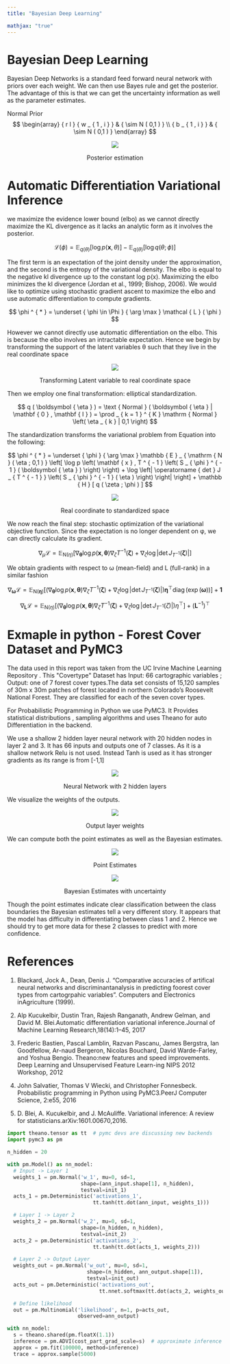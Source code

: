 ```yaml
---
title: "Bayesian Deep Learning"

mathjax: "true"
---
```


# Bayesian Deep Learning

Bayesian Deep Networks is a standard feed forward neural network with priors over each weight. We can then use Bayes rule and get the posterior. The advantage of this is that we can get the uncertainty information as well as the parameter estimates.


Normal Prior
$$ \begin{array} { r l } { w _ { 1 , i } } & { \sim N ( 0,1 ) } \\ { b _ { 1 , i } } & { \sim N ( 0,1 ) } \end{array}
$$  

<p align="center">
<img src="https://imgur.com/uQLulwa.jpg">
</p>

<center>
Posterior estimation
</center>

# Automatic Differentiation Variational Inference

we maximize the evidence lower bound (elbo) as we cannot directly maximize the KL divergence as it lacks an analytic form as it involves the posterior.  


$$
\mathcal { L } ( \phi ) = \mathbb { E } _ { q ( \theta ) } [ \log p ( \mathbf { x } , \theta ) ] - \mathbb { E } _ { q ( \theta ) } [ \log q ( \theta ; \phi ) ]
$$


The first term is an expectation of the joint density under the approximation, and the second is the entropy of the variational density. The elbo is equal to the negative kl divergence up to the constant log p(x). Maximizing the elbo minimizes the kl divergence (Jordan et al., 1999; Bishop, 2006). We would like to optimize using stochastic gradient ascent to maximize the elbo and use automatic differentiation to compute gradients.  

$$
\phi ^ { * } = \underset { \phi \in \Phi } { \arg \max } \mathcal { L } ( \phi )
$$

However we cannot directly use automatic differentiation on the elbo. This is because the elbo involves an intractable expectation. Hence we begin by transforming the support of the latent variables θ such that they live in the real coordinate space

<p align="center">
<img src="https://imgur.com/O8cQbDP.jpg">
</p>

<center>
Transforming Latent variable to real coordinate space
</center>  


Then we employ one final transformation: elliptical standardization.  

$$
q ( \boldsymbol { \eta } ) = \text { Normal } ( \boldsymbol { \eta } | \mathbf { 0 } , \mathbf { I } ) = \prod _ { k = 1 } ^ { K } \mathrm { Normal } \left( \eta _ { k } | 0,1 \right)
$$  

The standardization transforms the variational problem from Equation into the following:

$$
\phi ^ { * } = \underset { \phi } { \arg \max } \mathbb { E } _ { \mathrm { N } ( \eta ; 0,1 ) } \left[ \log p \left( \mathbf { x } , T ^ { - 1 } \left( S _ { \phi } ^ { - 1 } ( \boldsymbol { \eta } ) \right) \right) + \log \left| \operatorname { det } J _ { T ^ { - 1 } } \left( S _ { \phi } ^ { - 1 } ( \eta ) \right) \right| \right] + \mathbb { H } [ q ( \zeta ; \phi ) ]
$$  

<p align="center">
<img src="https://imgur.com/BHsOwsg.jpg">
</p>

<center>
Real coordinate to standardized space
</center>  

We now reach the final step: stochastic optimization of the variational objective function. Since the expectation is no longer dependent on φ, we can directly calculate its gradient.  

$$
\nabla _ { \mu } \mathcal { L } = \mathbb { E } _ { \mathrm { N } ( \eta ) } \left[ \nabla _ { \boldsymbol { \theta } } \log p ( \mathbf { x } , \boldsymbol { \theta } ) \nabla _ { \zeta } T ^ { - 1 } ( \boldsymbol { \zeta } ) + \nabla _ { \zeta } \log \left| \operatorname { det } J _ { T ^ { - 1 } } ( \boldsymbol { \zeta } ) \right| \right]
$$  

We obtain gradients with respect to ω (mean-field) and L (full-rank) in a similar fashion  

$$
\nabla _ { \boldsymbol { \omega } } \mathcal { L } = \mathbb { E } _ { \mathrm { N } ( \boldsymbol { \eta } ) } \left[ \left( \nabla _ { \boldsymbol { \theta } } \log p ( \mathbf { x } , \boldsymbol { \theta } ) \nabla _ { \zeta } T ^ { - 1 } ( \boldsymbol { \zeta } ) + \nabla _ { \zeta } \log \left| \operatorname { det } J _ { T ^ { - 1 } } ( \boldsymbol { \zeta } ) \right| \right) \boldsymbol { \eta } ^ { \top } \operatorname { diag } ( \exp ( \boldsymbol { \omega } ) ) \right] + \mathbf { 1 }
$$  

$$
\nabla _ { \mathbf { L } } \mathcal { L } = \mathbb { E } _ { \mathrm { N } ( \eta ) } \left[ \left( \nabla _ { \boldsymbol { \theta } } \log p ( \mathbf { x } , \boldsymbol { \theta } ) \nabla _ { \zeta } T ^ { - 1 } ( \boldsymbol { \zeta } ) + \nabla _ { \zeta } \log \left| \operatorname { det } J _ { T ^ { - 1 } } ( \zeta ) \right| \right) \eta ^ { \top } \right] + \left( \mathbf { L } ^ { - 1 } \right) ^ { \top }
$$  


# Exmaple in python - Forest Cover Dataset and PyMC3

The data used in this report was taken from the UC Irvine Machine Learning Repository .
This "Covertype" Dataset has Input: 66 cartographic variables ; Output: one of 7 forest cover types.The data set consists of 15,120 samples of 30m x 30m patches of forest located in northern Colorado’s Roosevelt National Forest. They are classified for each of the seven cover types.

For Probabilistic Programming in Python we use PyMC3. It Provides statistical distributions , sampling algorithms and uses Theano for auto Differentiation in the backend.

We use a shallow 2 hidden layer neural network with 20 hidden nodes in layer 2 and 3. It has 66 inputs and outputs one of 7 classes. As it is a shallow network Relu is not used. Instead Tanh is used as it has stronger gradients as its range is from [-1,1]

<p align="center">
<img src="https://imgur.com/IW3YlC1.jpg">
</p>

<center>
Neural Network with 2 hidden layers
</center>  

We visualize the weights of the outputs.

<p align="center">
<img src="https://imgur.com/LpYJ6jI.jpg">
</p>
<center>
Output layer weights
</center>

We can compute both the point estimates as well as the Bayesian estimates.

<p align="center">
<img src="https://imgur.com/t0L4iZS.jpg">
</p>

<center>
Point Estimates
</center>


<p align="center">
<img src="https://imgur.com/IGSOEdn.jpg">
</p>

<center>
Bayesian Estimates with uncertainty
</center>  


Though the point estimates indicate clear classification between the class boundaries the Bayesian estimates tell a very different story. It appears that the model has difficulty in differentiating between class 1 and 2. Hence we should try to get more data for these 2 classes to predict with more confidence.

# References

1. Blackard, Jock A., Dean, Denis J. “Comparative accuracies of artifical neural networks and discriminantanalysis  in  predicting  foorest  cover  types  from  cartogrpahic  variables”.  Computers  and  Electronics  inAgriculture (1999).

2. Alp  Kucukelbir,  Dustin  Tran,  Rajesh  Ranganath,  Andrew  Gelman,  and  David  M.  Blei.Automatic differentiation variational inference.Journal  of  Machine  Learning  Research,18(14):1–45, 2017

3. Frederic Bastien,  Pascal Lamblin, Razvan Pascanu, James Bergstra, Ian Goodfellow, Ar-naud  Bergeron,  Nicolas  Bouchard,  David  Warde-Farley,  and  Yoshua  Bengio.   Theano:new features and speed improvements.  Deep Learning and Unsupervised Feature Learn-ing NIPS 2012 Workshop, 2012

4. John Salvatier, Thomas V Wiecki, and Christopher Fonnesbeck. Probabilistic programming in Python using PyMC3.PeerJ Computer Science, 2:e55, 2016

5. D. Blei, A. Kucukelbir, and J. McAuliffe.  Variational inference: A review for statisticians.arXiv:1601.00670,2016.



```python
import theano.tensor as tt  # pymc devs are discussing new backends
import pymc3 as pm

n_hidden = 20

with pm.Model() as nn_model:
  # Input -> Layer 1
  weights_1 = pm.Normal('w_1', mu=0, sd=1,
                        shape=(ann_input.shape[1], n_hidden),
                        testval=init_1)
  acts_1 = pm.Deterministic('activations_1',
                            tt.tanh(tt.dot(ann_input, weights_1)))

  # Layer 1 -> Layer 2
  weights_2 = pm.Normal('w_2', mu=0, sd=1,
                        shape=(n_hidden, n_hidden),
                        testval=init_2)
  acts_2 = pm.Deterministic('activations_2',
                            tt.tanh(tt.dot(acts_1, weights_2)))

  # Layer 2 -> Output Layer
  weights_out = pm.Normal('w_out', mu=0, sd=1,
                          shape=(n_hidden, ann_output.shape[1]),
                          testval=init_out)
  acts_out = pm.Deterministic('activations_out',
                              tt.nnet.softmax(tt.dot(acts_2, weights_out)))  # noqa

  # Define likelihood
  out = pm.Multinomial('likelihood', n=1, p=acts_out,
                       observed=ann_output)

with nn_model:
  s = theano.shared(pm.floatX(1.1))
  inference = pm.ADVI(cost_part_grad_scale=s)  # approximate inference done using ADVI
  approx = pm.fit(100000, method=inference)
  trace = approx.sample(5000)
```
